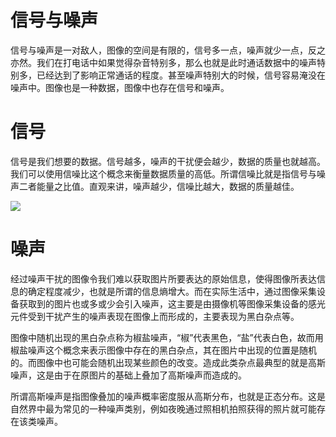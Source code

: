 # 信号与噪声

信号与噪声是一对敌人，图像的空间是有限的，信号多一点，噪声就少一点，反之亦然。我们在打电话中如果觉得杂音特别多，那么也就是此时通话数据中的噪声特别多，已经达到了影响正常通话的程度。甚至噪声特别大的时候，信号容易淹没在噪声中。图像也是一种数据，图像中也存在信号和噪声。

# 信号

信号是我们想要的数据。信号越多，噪声的干扰便会越少，数据的质量也就越高。我们可以使用信噪比这个概念来衡量数据质量的高低。所谓信噪比就是指信号与噪声二者能量之比值。直观来讲，噪声越少，信噪比越大，数据的质量越佳。

![](https://tva1.sinaimg.cn/large/007rAy9hgy1g3pzbsk07tj30li09ygn5.jpg)

# 噪声

经过噪声干扰的图像令我们难以获取图片所要表达的原始信息，使得图像所表达信息的确定程度减少，也就是所谓的信息熵增大。而在实际生活中，通过图像采集设备获取到的图片也或多或少会引入噪声，这主要是由摄像机等图像采集设备的感光元件受到干扰产生的噪声表现在图像上而形成的，主要表现为黑白杂点等。

图像中随机出现的黑白杂点称为椒盐噪声，“椒”代表黑色，“盐”代表白色，故而用椒盐噪声这个概念来表示图像中存在的黑白杂点，其在图片中出现的位置是随机的。而图像中也可能会随机出现某些颜色的改变。造成此类杂点最典型的就是高斯噪声，这是由于在原图片的基础上叠加了高斯噪声而造成的。

所谓高斯噪声是指图像叠加的噪声概率密度服从高斯分布，也就是正态分布。这是自然界中最为常见的一种噪声类别，例如夜晚通过照相机拍照获得的照片就可能存在该类噪声。

